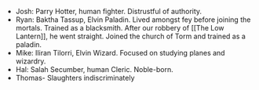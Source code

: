- Josh: Parry Hotter, human fighter.  Distrustful of authority.
- Ryan: Baktha Tassup, Elvin Paladin.  Lived amongst fey before joining the mortals.  Trained as a blacksmith.  After our robbery of [[The Low Lantern]], he went straight.  Joined the church of Torm and trained as a paladin.  
- Mike: Iliran Tilorri, Elvin Wizard.  Focused on studying planes and wizardry.
- Hal: Salah Secumber, human Cleric.  Noble-born. 
- Thomas- Slaughters indiscriminately
